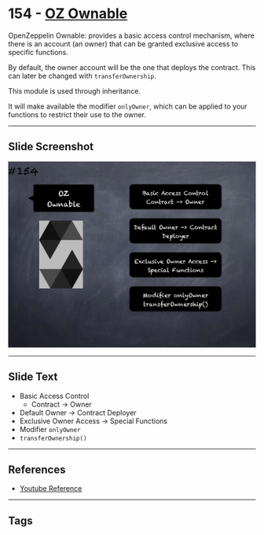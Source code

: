 # 154 - [OZ Ownable](OZ%20Ownable.md)
OpenZeppelin Ownable: provides a basic access control mechanism, where there is an account (an owner) that can be granted exclusive access to specific functions. 

By default, the owner account will be the one that deploys the contract. This can later be changed with `transferOwnership`. 

This module is used through inheritance. 

It will make available the modifier `onlyOwner`, which can be applied to your functions to restrict their use to the owner.

___
## Slide Screenshot
![154.png](../../images/solidity201/154.png)
___
## Slide Text
- Basic Access Control
	- Contract -> Owner
- Default Owner -> Contract Deployer
- Exclusive Owner Access -> Special Functions
- Modifier `onlyOwner`
- `transferOwnership()`
___
## References
- [Youtube Reference](https://youtu.be/C0zBhTgppLQ?t=1642)
___
## Tags